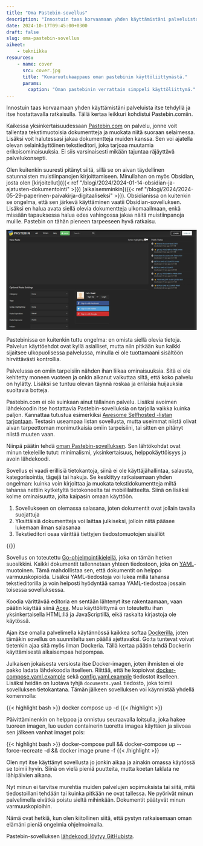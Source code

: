 ```yaml
---
title: "Oma Pastebin-sovellus"
description: "Innostuin taas korvaamaan yhden käyttämistäni palveluista itse tehdyllä ja itse hostattavalla ratkaisulla. Tällä kertaa leikkuri kohdistui Pastebin.comiin."
date: 2024-10-17T09:45:00+0300
draft: false
slug: oma-pastebin-sovellus
aiheet:
    - tekniikka
resources:
    - name: cover
      src: cover.jpg
      title: "Kuvaruutukaappaus oman pastebinin käyttöliittymästä."
      params:
        caption: "Oman pastebinin verrattain simppeli käyttöliittymä."
---
```

Innostuin taas korvaamaan yhden käyttämistäni palveluista itse tehdyllä ja itse hostattavalla ratkaisulla. Tällä kertaa leikkuri kohdistui Pastebin.comiin.

<!--more-->

Kaikessa yksinkertaisuudessaan [Pastebin.com](https://pastebin.com/) on palvelu, jonne voit tallentaa tekstimuotoisia dokumentteja ja muokata niitä suoraan selaimessa. Lisäksi voit halutessasi jakaa dokumentteja muiden kanssa. Sen voi ajatella olevan selainkäyttöinen tekstieditori, joka tarjoaa muutamia erikoisominaisuuksia. Ei siis varsinaisesti mikään tajuntaa räjäyttävä palvelukonsepti.

Olen kuitenkin suuresti pitänyt siitä, sillä se on aivan täydellinen satunnaisten muistiinpanojen kirjoittamiseen. Minullahan on myös Obsidian, josta olen [kirjoitellut]({{< ref "/blogi/2024/2024-01-14-obsidian-ja-ajatusten-dokumentointi" >}}) [aikaisemminkin]({{< ref "/blogi/2024/2024-05-29-paperinen-paivakirja-digitaaliseksi" >}}). Obsidianissa on kuitenkin se ongelma, että sen järkevä käyttäminen vaatii Obsidian-sovelluksen. Lisäksi en halua avata siellä olevia dokumentteja ulkomaailmaan, enkä missään tapauksessa halua edes vahingossa jakaa näitä muistiinpanoja muille. Pastebin on tähän pieneen tarpeeseen hyvä ratkaisu.

![Kuvaruutukaappaus pastebin.comin käyttöliittymästä](pastebin.jpg "Pastebin.comin käyttöliittymä. Julkisten dokumenttien lista kertoo siitä, kuinka palvelu on täyttynyt roskaa suoltavista boteista.")

Pastebinissa on kuitenkin tuttu ongelma: en omista siellä olevia tietoja. Palvelun käyttöehdot ovat kyllä asialliset, mutta niin pitkään kun kaikki sijaitsee ulkopuolisessa palvelussa, minulla ei ole tuottamaani sisältöön hirvittävästi kontrollia.

Palvelussa on omiin tarpeisiin nähden ihan liikaa ominaisuuksia. Sitä ei ole kehitetty moneen vuoteen ja onkin alkanut vaikuttaa siltä, että koko palvelu on hylätty. Lisäksi se tuntuu olevan täynnä roskaa ja erilaisia huijauksia suoltavia botteja.

Pastebin.com ei ole suinkaan ainut tällainen palvelu. Lisäksi avoimen lähdekoodin itse hostattavia Pastebin-sovelluksia on tarjolla vaikka kuinka paljon. Kannattaa tutustua esimerkiksi [Awesome Selfhosted -listan tarjontaan](https://github.com/awesome-selfhosted/awesome-selfhosted?tab=readme-ov-file#pastebins). Testasin useampaa listan sovellusta, mutta useimmat niistä olivat aivan tarpeettoman monimutkaisia omiin tarpeisiini, tai sitten en pitänyt niistä muuten vaan.

Niinpä päätin tehdä [oman Pastebin-sovelluksen](https://github.com/saaste/pastebin). Sen lähtökohdat ovat minun tekeleille tutut: minimalismi, yksinkertaisuus, helppokäyttöisyys ja avoin lähdekoodi.

Sovellus ei vaadi erillisiä tietokantoja, siinä ei ole käyttäjähallintaa, salausta, kategorisointia, tägejä tai hakuja. Se keskittyy ratkaisemaan yhden ongelman: kuinka voin kirjoittaa ja muokata tekstidokumentteja miltä tahansa nettiin kytketyltä tietokoneelta tai mobiililaitteelta. Siinä on lisäksi kolme ominaisuutta, joita kaipasin omaan käyttöön.

1) Sovellukseen on olemassa salasana, joten dokumentit ovat jollain tavalla suojattuja
2) Yksittäisiä dokumentteja voi laittaa julkiseksi, jolloin niitä pääsee lukemaan ilman salasanaa
3) Tekstieditori osaa värittää tiettyjen tiedostomuotojen sisällöt

{{<cover>}}

Sovellus on toteutettu [Go-ohjelmointikielellä](https://go.dev/), joka on tämän hetken suosikkini. Kaikki dokumentit tallennetaan yhteen tiedostoon, joka on [YAML](https://fi.wikipedia.org/wiki/YAML)-muotoinen. Tämä mahdollistaa sen, että dokumentit on helppo varmuuskopioida. Lisäksi YAML-tiedostoja voi lukea millä tahansa tekstieditorilla ja voin helposti hyödyntää samaa YAML-tiedostoa jossain toisessa sovelluksessa.

Koodia värittävää editoria en sentään lähtenyt itse rakentaamaan, vaan päätin käyttää siinä [Acea](https://ace.c9.io/). Muu käyttöliittymä on toteutettu ihan yksinkertaisella HTML:llä ja JavaScriptillä, eikä raskaita kirjastoja ole käytössä.

Ajan itse omalla palvelimella käytännössä kaikkea softaa [Dockerilla](https://www.docker.com/), joten tämäkin sovellus on suunniteltu sen päällä ajettavaksi. Go:ta tuntevat voivat tietenkin ajaa sitä myös ilman Dockeria. Tällä kertaa päätin tehdä Dockerin käyttämisestä aikaisempaa helpompaa.

Julkaisen jokaisesta versiosta itse Docker-imagen, joten ihmisten ei ole pakko ladata lähdekoodia itselleen. Riittää, että he kopioivat [docker-compose.yaml.example](https://github.com/saaste/pastebin/blob/main/docker-compose.yaml.example) sekä [config.yaml.example](https://github.com/saaste/pastebin/blob/main/config.yaml.example) tiedostot itselleen. Lisäksi heidän on luotava tyhjä `documents.yaml` tiedosto, joka toimii sovelluksen tietokantana. Tämän jälkeen sovelluksen voi käynnistää yhdellä komennolla:

{{< highlight bash >}}
docker compose up -d
{{< /highlight >}}

Päivittäminenkin on helppoa ja onnistuu seuraavalla loitsulla, joka hakee tuoreen imagen, luo uuden containerin tuoretta imagea käyttäen ja siivoaa sen jälkeen vanhat imaget pois:

{{< highlight bash >}}
docker-compose pull && docker-compose up --force-recreate -d && docker image prune -f
{{< /highlight >}}

Olen nyt itse käyttänyt sovellusta jo jonkin aikaa ja ainakin omassa käytössä se toimii hyvin. Siinä on vielä pieniä puutteita, mutta koetan taklata ne lähipäivien aikana.

Nyt minun ei tarvitse murehtia muiden palvelujen sopimuksista tai siitä, mitä tiedostoillani tehdään tai kuinka pitkään ne ovat tallessa. Ne pyörivät minun palvelimella eivätkä poistu sieltä mihinkään. Dokumentit päätyvät minun varmuuskopioihin.

Nämä ovat hetkiä, kun olen kiitollinen siitä, että pystyn ratkaisemaan oman elämäni pieniä ongelmia ohjelmoimalla.

Pastebin-sovelluksen [lähdekoodi löytyy GitHubista](https://github.com/saaste/pastebin/).